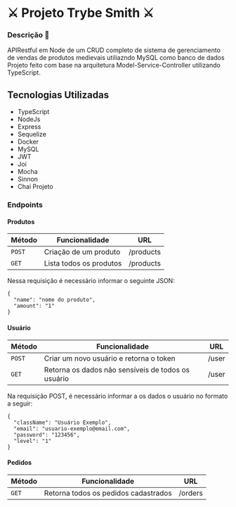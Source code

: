 # ⚔️ Projeto Trybe Smith ⚔️
### Descrição 📝

APIRestful em Node de um CRUD completo de sistema de gerenciamento de vendas de produtos medievais utiliazndo MySQL como banco de dados
Projeto feito com base na arquitetura Model-Service-Controller utilizando TypeScript.

## Tecnologias Utilizadas
- TypeScript
- NodeJs
- Express
- Sequelize
- Docker
- MySQL
- JWT
- Joi
- Mocha
- Sinnon
- Chai
Projeto 

### Endpoints

#### Produtos

| Método | Funcionalidade | URL |
|---|---|---|
| `POST` | Criação de um produto | /products |
| `GET` | Lista todos os produtos | /products |
Nessa requisição é necessário informar o seguinte JSON:

```
{
  "name": "nome do produto",
  "amount": "1"
}
```

#### Usuário

| Método | Funcionalidade | URL |
|---|---|---|
| `POST` | Criar um novo usuário e retorna o token | /user |
| `GET` | Retorna os dados não sensíveis de todos os usuário | /user |


Na requisição POST, é necessário informar a os dados o usuário no formato a seguir:

```
{
  "className": "Usuário Exemplo",
  "email": "usuario-exemplo@email.com",
  "password": "123456",
  "level": "1"
}
```

#### Pedidos
| Método | Funcionalidade | URL |
|---|---|---|
| `GET` | Retorna todos os pedidos cadastrados | /orders |


```

